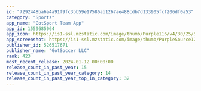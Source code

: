 ```yaml
---
id: "7292448ba6a4a91f9fc3bb59e17586ab1267ae488cdb7d133905fcf206df0a53"
category: "Sports"
app_name: "GotSport Team App"
app_id: 1559685064
app_icon: https://is1-ssl.mzstatic.com/image/thumb/Purple116/v4/30/25/5c/30255c43-9008-35f0-e3de-a8c202ee1ec2/AppIcon-0-0-1x_U007emarketing-0-7-0-0-85-220.png/1024x1024bb.png
app_screenshot: https://is1-ssl.mzstatic.com/image/thumb/PurpleSource126/v4/3d/5b/34/3d5b3440-b90f-87d5-2354-fbfd6a139a79/56d8ebb6-20f6-4e8a-b14e-c023946912de_1.jpg/1242x2688bb.png
publisher_id: 526517671
publisher_name: "GotSoccer LLC"
rank: 423
most_recent_release: 2024-01-12 00:00:00
release_count_in_past_year: 15
release_count_in_past_year_category: 14
release_count_in_past_year_top_in_category: 32
---
```

